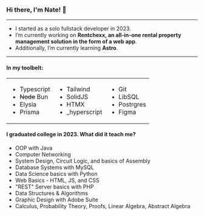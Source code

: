 ### Hi there, I'm Nate! 👋

---
- I started as a solo fullstack developer in 2023.
- I’m currently working on **Rentchexx, an all-in-one rental property management solution in the form of a web app**.
- Additionally, I’m currently learning **Astro**.
---

#### In my toolbelt:

<table>
  <tr>
    <td>
      <ul>
        <li>Typescript</li>
        <li><s>Node</s> Bun</li>
        <li>Elysia</li>
        <li>Prisma</li>
      </ul>
    </td>
    <td>
      <ul>
        <li>Tailwind</li>
        <li>SolidJS</li>
        <li>HTMX</li>
        <li>_hyperscript</li>
      </ul>
    </td>
    <td>
      <ul>
        <li>Git</li>
        <li>LibSQL</li>
        <li>Postrgres</li>
        <li>Figma</li>
      </ul>
    </td>
  </tr>
</table>

#### I graduated college in 2023. What did it teach me?
- OOP with Java
- Computer Networking
- System Design, Circuit Logic, and basics of Assembly
- Database Systems with MySQL
- Data Science basics with Python
- Web Basics - HTML, JS, and CSS
- "REST" Server basics with PHP
- Data Structures & Algorithms
- Graphic Design with Adobe Suite
- Calculus, Probability Theory, Proofs, Linear Algebra, Abstract Algebra
